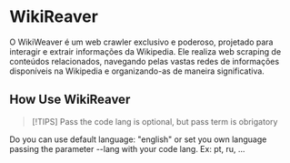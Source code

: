 # WikiReaver
 O WikiWeaver é um web crawler exclusivo e poderoso, projetado para interagir e extrair informações da Wikipedia. Ele realiza web scraping de conteúdos relacionados, navegando pelas vastas redes de informações disponíveis na Wikipedia e organizando-as de maneira significativa.

## How Use WikiReaver

>[!TIPS]
> Pass the code lang is optional, but pass term is obrigatory

Do you can use default language: "english" or set you own language passing the parameter --lang with your code lang. Ex: pt, ru, ...
